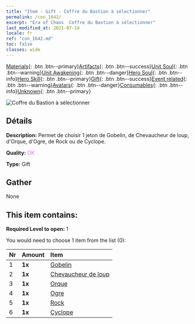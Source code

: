 ```yaml
---
title: "Item - Gift - Coffre du Bastion à sélectionner"
permalink: /con_1642/
excerpt: "Era of Chaos  Coffre du Bastion à sélectionner"
last_modified_at: 2021-07-14
locale: fr
ref: "con_1642.md"
toc: false
classes: wide
---
```

 [Materials](/ItemsFR/){: .btn .btn--primary}[Artifacts](/ItemsFR/Artifacts/){: .btn .btn--success}[Unit Soul](/ItemsFR/UnitSoul/){: .btn .btn--warning}[Unit Awakening](/ItemsFR/UnitAwakening/){: .btn .btn--danger}[Hero Soul](/ItemsFR/HeroSoul/){: .btn .btn--info}[Hero Skill](/ItemsFR/HeroSkill/){: .btn .btn--primary}[Gift](/ItemsFR/Gift/){: .btn .btn--success}[Event related](/ItemsFR/Events/){: .btn .btn--warning}[Avatars](/ItemsFR/Avatars/){: .btn .btn--danger}[Consumables](/ItemsFR/Consumables/){: .btn .btn--info}[Unknown](/ItemsFR/Unknown/){: .btn .btn--primary}

 ![Coffre du Bastion à sélectionner](/images/t/i_907258.png)

## Détails
 **Description:** Permet de choisir 1 jeton de Gobelin, de Chevaucheur de loup, d'Orque, d'Ogre, de Rock ou de Cyclope.

 **Quality:** <span style="color: #DA70D6">OK</span>

 **Type:** Gift

## Gather

  None

## This item contains:

 **Required Level to open:** 1

 You would need to choose 1 item from the list (0):

  | Nr | Amount |     Item    |
  |:---|:-------|:------------|
  | 1 |  **1x** | [Gobelin](/ItemsFR/unt_217/) |  | 
  | 2 |  **1x** | [Chevaucheur de loup](/ItemsFR/unt_218/) |  | 
  | 3 |  **1x** | [Orque](/ItemsFR/unt_219/) |  | 
  | 4 |  **1x** | [Ogre](/ItemsFR/unt_220/) |  | 
  | 5 |  **1x** | [Rock](/ItemsFR/unt_221/) |  | 
  | 6 |  **1x** | [Cyclope](/ItemsFR/unt_222/) |  | 
